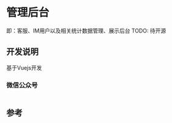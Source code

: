 # 管理后台

即：客服、IM用户以及相关统计数据管理、展示后台
TODO: 待开源

## 开发说明

基于Vuejs开发

### 微信公众号

<img :src="$withBase('/image/qrcode_xiaperio_430.jpg')" style="width:250px;"/>

## 参考
